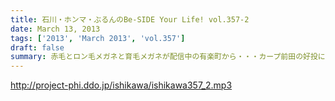 ```yaml
---
title: 石川・ホンマ・ぶるんのBe-SIDE Your Life! vol.357-2
date: March 13, 2013
tags: ['2013', 'March 2013', 'vol.357']
draft: false
summary: 赤毛とロン毛メガネと育毛メガネが配信中の有楽町から・・・カープ前田の好投に拍手！ぶるんサン。前々回？たしか 2人してＷＢＣの予選を見に行っていたような～ＮＡＭＡＥ
---
```


http://project-phi.ddo.jp/ishikawa/ishikawa357_2.mp3